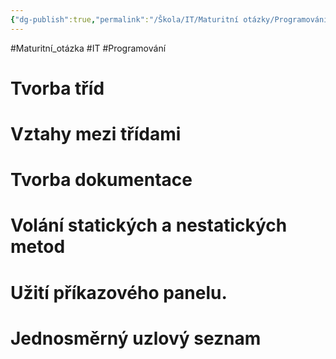```yaml
---
{"dg-publish":true,"permalink":"/Škola/IT/Maturitní otázky/Programování/Vývojové prostředí BlueJ/","created":"2023-12-19T09:15:51.269+01:00","updated":"2024-03-29T15:58:40.800+01:00"}
---
```


#Maturitní_otázka #IT #Programování
# Tvorba tříd 
# Vztahy mezi třídami 
# Tvorba dokumentace 
# Volání statických a nestatických metod
# Užití příkazového panelu. 
# Jednosměrný uzlový seznam
